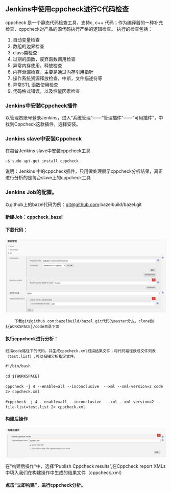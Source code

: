 ## Jenkins中使用cppcheck进行C代码检查

cppcheck 是一个静态代码检查工具，支持c, c++ 代码；作为编译器的一种补充检查，cppcheck对产品的源代码执行严格的逻辑检查。 执行的检查包括：

1. 自动变量检查
2. 数组的边界检查
3. class类检查
4. 过期的函数，废弃函数调用检查
5. 异常内存使用，释放检查
6. 内存泄漏检查，主要是通过内存引用指针
7. 操作系统资源释放检查，中断，文件描述符等
8. 异常STL 函数使用检查
9. 代码格式错误，以及性能因素检查

### Jenkins中安装Cppcheck插件

以管理员账号登录Jenkins，进入“系统管理”——“管理插件”——“可用插件”，中找到Cppcheck这款插件，选择安装。

### Jenkins slave中安装Cppcheck

在每台Jenkins slave中安装cppcheck工具

```
~$ sudo apt-get install cppcheck
```

说明：Jenkins 中的cppcheck插件，只用做处理展示cppcheck分析结果，真正进行分析的是每台slave上的cppcheck工具

### Jenkins Job的配置。

以github上的bazel代码为例：git@github.com:bazelbuild/bazel.git

#### 新建Job：cppcheck_bazel
#### 下载代码：

![输入图片说明](./res/27200353_9VuT.png "在这里输入图片标题")
```   
    下载git@github.com:bazelbuild/bazel.git代码的master分支，clone到${WORKSPACE}/code目录下面
```
#### 执行cppcheck进行分析：

    扫描code路径下的代码，并生成cppcheck.xml扫描结果文件；将代码路径换成文件列表（test.list）,可以扫描分析指定文件。

```
#!/bin/bash

cd ${WORKSPACE}

cppcheck -j 4 --enable=all --inconclusive  --xml --xml-version=2 code 2> cppcheck.xml

#cppcheck -j 4 --enable=all --inconclusive  --xml --xml-version=2 --file-list=test.list 2> cppcheck.xml

```

#### 构建后操作

![输入图片说明](./res/27200419_gnGy.png "在这里输入图片标题")

在“构建后操作”中，选择“Publish Cppcheck results”,在Cppcheck report XMLs中填入我们在构建操作中生成的结果文件（cppcheck.xml）

#### 点击“立即构建”，进行cppcheck分析。